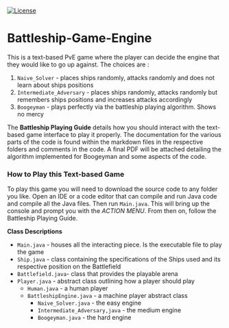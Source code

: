 [![License](https://img.shields.io/badge/License-Apache%202.0-blue.svg)](https://github.com/kj3moraes/Battleship-Game-Engine/blob/main/LICENSE)

# Battleship-Game-Engine
This is a text-based PvE game where the player can decide the engine that they would like to go up against. The choices are :
1. `Naive_Solver` - places ships randomly, attacks randomly and does not learn about ships positions
2. `Intermediate_Adversary` - places ships randomly, attacks randomly but remembers ships positions and increases attacks accordingly
3. `Boogeyman` - plays perfectly via the battleship playing algorithm. Shows no mercy


The **Battleship Playing Guide** details how you should interact with the text-based game interface to play it properly.
The documentation for the various parts of the code is found within the markdown files in the respective folders and 
comments in the code. A final PDF will be attached detailing the algorithm implemented for Boogeyman and some aspects
of the code.

### How to Play this Text-based Game
To play this game you will need to download the source code to any folder you like. Open an IDE or a code editor that
can compile and run Java code and compile all the Java files. Then run `Main.java`. This will bring up the console and prompt you with the _ACTION MENU_. 
From then on, follow the Battleship Playing Guide.

**Class Descriptions**
* `Main.java` - houses all the interacting piece. Is the executable file to play the game
* `Ship.java` - class containing the specifications of the Ships used and its respective position on the Battlefield
* `Battlefield.java`- class that provides the playable arena
* `Player.java` - abstract class outlining how a player should play
    * `Human.java` - a human player 
    * `BattleshipEngine.java` - a machine player abstract class
        * `Naive_Solver.java` - the easy engine
        * `Intermediate_Adversary,java` - the medium engine   
        * `Boogeyman.java` - the hard engine
